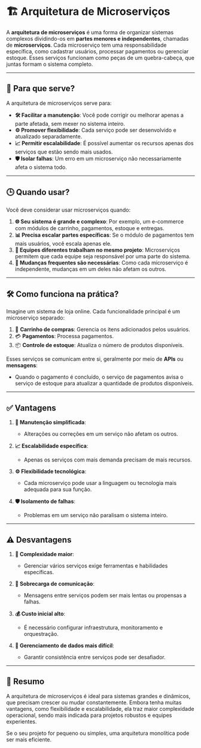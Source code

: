 # 🏗️ Arquitetura de Microserviços

A **arquitetura de microserviços** é uma forma de organizar sistemas complexos dividindo-os em **partes menores e independentes**, chamadas de **microserviços**. Cada microserviço tem uma responsabilidade específica, como cadastrar usuários, processar pagamentos ou gerenciar estoque. Esses serviços funcionam como peças de um quebra-cabeça, que juntas formam o sistema completo.

---

## 🎯 Para que serve?

A arquitetura de microserviços serve para:
- **🛠️ Facilitar a manutenção**: Você pode corrigir ou melhorar apenas a parte afetada, sem mexer no sistema inteiro.
- **⚙️ Promover flexibilidade**: Cada serviço pode ser desenvolvido e atualizado separadamente.
- **📈 Permitir escalabilidade**: É possível aumentar os recursos apenas dos serviços que estão sendo mais usados.
- **🛡️ Isolar falhas**: Um erro em um microserviço não necessariamente afeta o sistema todo.

---

## 🕒 Quando usar?

Você deve considerar usar microserviços quando:
1. **🌐 Seu sistema é grande e complexo**: Por exemplo, um e-commerce com módulos de carrinho, pagamentos, estoque e entregas.
2. **📊 Precisa escalar partes específicas**: Se o módulo de pagamentos tem mais usuários, você escala apenas ele.
3. **👥 Equipes diferentes trabalham no mesmo projeto**: Microserviços permitem que cada equipe seja responsável por uma parte do sistema.
4. **🔄 Mudanças frequentes são necessárias**: Como cada microserviço é independente, mudanças em um deles não afetam os outros.

---

## 🛠️ Como funciona na prática?

Imagine um sistema de loja online. Cada funcionalidade principal é um microserviço separado:
1. 🛒 **Carrinho de compras**: Gerencia os itens adicionados pelos usuários.
2. 💳 **Pagamentos**: Processa pagamentos.
3. 📦 **Controle de estoque**: Atualiza o número de produtos disponíveis.

Esses serviços se comunicam entre si, geralmente por meio de **APIs** ou **mensagens**:
- Quando o pagamento é concluído, o serviço de pagamentos avisa o serviço de estoque para atualizar a quantidade de produtos disponíveis.

---

## ✅ Vantagens

1. **🔧 Manutenção simplificada**:
   - Alterações ou correções em um serviço não afetam os outros.

2. **📈 Escalabilidade específica**:
   - Apenas os serviços com mais demanda precisam de mais recursos.

3. **⚙️ Flexibilidade tecnológica**:
   - Cada microserviço pode usar a linguagem ou tecnologia mais adequada para sua função.

4. **🛡️ Isolamento de falhas**:
   - Problemas em um serviço não paralisam o sistema inteiro.

---

## ⚠️ Desvantagens

1. **🧩 Complexidade maior**:
   - Gerenciar vários serviços exige ferramentas e habilidades específicas.

2. **📡 Sobrecarga de comunicação**:
   - Mensagens entre serviços podem ser mais lentas ou propensas a falhas.

3. **💰 Custo inicial alto**:
   - É necessário configurar infraestrutura, monitoramento e orquestração.

4. **📂 Gerenciamento de dados mais difícil**:
   - Garantir consistência entre serviços pode ser desafiador.

---

## 📌 Resumo

A arquitetura de microserviços é ideal para sistemas grandes e dinâmicos, que precisam crescer ou mudar constantemente. Embora tenha muitas vantagens, como flexibilidade e escalabilidade, ela traz maior complexidade operacional, sendo mais indicada para projetos robustos e equipes experientes.

Se o seu projeto for pequeno ou simples, uma arquitetura monolítica pode ser mais eficiente.
